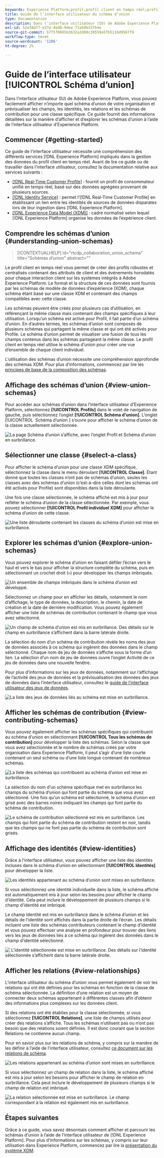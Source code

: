 ```yaml
---
keywords: Experience Platform;profil;profil client en temps réel;profil unifié;Profil unifié;unifié;Profil;rtcp;activer le profil;Activer le profil;Schéma d’union;PROFIL D’UNION;profil d’union
title: Guide de l’interface utilisateur du schéma d’union
type: Documentation
description: Dans l’interface utilisateur (IU) de Adobe Experience Platform, vous pouvez facilement afficher n’importe quel schéma d’union de votre organisation et prévisualiser les champs, les identités, les relations et les schémas de contribution pour une classe spécifique. Ce guide fournit des informations détaillées sur la manière d’afficher et d’explorer les schémas d’union à l’aide de l’interface utilisateur d’Experience Platform.
exl-id: 52af0d77-e37d-4ed8-9dee-71a50b337b4e
source-git-commit: b7f5f08d5b3632a2d80c39559a5fb5116d9567f8
workflow-type: tm+mt
source-wordcount: '1206'
ht-degree: 2%

---
```


# Guide de l’interface utilisateur [!UICONTROL Schéma d’union]

Dans l’interface utilisateur (IU) de Adobe Experience Platform, vous pouvez facilement afficher n’importe quel schéma d’union de votre organisation et prévisualiser les champs, les identités, les relations et les schémas de contribution pour une classe spécifique. Ce guide fournit des informations détaillées sur la manière d’afficher et d’explorer les schémas d’union à l’aide de l’interface utilisateur d’Experience Platform.

## Commencer {#getting-started}

Ce guide de l’interface utilisateur nécessite une compréhension des différents services [!DNL Experience Platform] impliqués dans la gestion des données du profil client en temps réel. Avant de lire ce guide ou de travailler dans l’interface utilisateur, consultez la documentation relative aux services suivants :

* [[!DNL Real-Time Customer Profile]](../home.md) : fournit un profil de consommateur unifié en temps réel, basé sur des données agrégées provenant de plusieurs sources.
* [[!DNL Identity Service]](../../identity-service/home.md) : permet l’[!DNL Real-Time Customer Profile] en établissant un lien entre les identités de sources de données disparates lors de leur ingestion dans [!DNL Experience Platform].
* [[!DNL Experience Data Model (XDM)]](../../xdm/home.md) : cadre normalisé selon lequel [!DNL Experience Platform] organise les données de l’expérience client.

## Comprendre les schémas d’union {#understanding-union-schemas}

>[!CONTEXTUALHELP]
>id="rtcdp_collaboration_union_schema"
>title="Schémas d’union"
>abstract=""

<!-- The above contextual help is used in the Collaboration UI for a read more link. -->

Le profil client en temps réel vous permet de créer des profils robustes et centralisés contenant des attributs de client et des événements horodatés pour chaque interaction client sur les systèmes intégrés à Adobe Experience Platform. Le format et la structure de ces données sont fournis par les schémas de modèle de données d’expérience (XDM), chaque schéma étant basé sur une classe XDM et contenant des champs compatibles avec cette classe.

Les schémas peuvent être créés pour plusieurs cas d’utilisation, en référençant la même classe mais contenant des champs spécifiques à leur utilisation. Lorsqu’un schéma est activé pour Profil, il fait partie d’un schéma d’union. En d’autres termes, les schémas d’union sont composés de plusieurs schémas qui partagent la même classe et qui ont été activés pour Profile. Le schéma d’union permet de visualiser une fusion de tous les champs contenus dans les schémas partageant la même classe. Le profil client en temps réel utilise le schéma d’union pour créer une vue d’ensemble de chaque client individuel.

L’utilisation des schémas d’union nécessite une compréhension approfondie des schémas XDM. Pour plus d’informations, commencez par lire les [principes de base de la composition des schémas](../../xdm/schema/composition.md).

## Affichage des schémas d’union {#view-union-schemas}

Pour accéder aux schémas d’union dans l’interface utilisateur d’Experience Platform, sélectionnez **[!UICONTROL Profils]** dans le volet de navigation de gauche, puis sélectionnez l’onglet **[!UICONTROL Schéma d’union]**. L’onglet [!UICONTROL &#x200B; Schéma d’union &#x200B;] s’ouvre pour afficher le schéma d’union de la classe actuellement sélectionnée.

![La page Schéma d’union s’affiche, avec l’onglet Profil et Schéma d’union en surbrillance.](../images/union-schema/landing.png)

## Sélectionner une classe {#select-a-class}

Pour afficher le schéma d’union pour une classe XDM spécifique, sélectionnez la classe dans le menu déroulant **[!UICONTROL Classe]**. Étant donné que toutes les classes n’ont pas de schémas d’union, seules les classes avec des schémas d’union (c’est-à-dire celles dont les schémas ont été activés pour Profile) sont disponibles dans la liste déroulante.

Une fois une classe sélectionnée, le schéma affiché est mis à jour pour refléter le schéma d’union de la classe sélectionnée. Par exemple, vous pouvez sélectionner **[!UICONTROL Profil individuel XDM]** pour afficher le schéma d’union de cette classe.

![Une liste déroulante contenant les classes du schéma d’union est mise en surbrillance.](../images/union-schema/class.png)

## Explorer les schémas d’union {#explore-union-schemas}

Vous pouvez explorer le schéma d’union en faisant défiler l’écran vers le haut et vers le bas pour afficher la structure complète du schéma, puis en sélectionnant un crochet droit (`>`) pour développer les champs imbriqués.

![Un ensemble de champs imbriqués dans le schéma d’union est développé.](../images/union-schema/explore.png)

Sélectionnez un champ pour en afficher les détails, notamment le nom d’affichage, le type de données, la description, le chemin, la date de création et la date de dernière modification. Vous pouvez également afficher une liste de schémas de contribution contenant le champ que vous avez sélectionné.

![Un champ de schéma d’union est mis en surbrillance. Des détails sur le champ en surbrillance s’affichent dans la barre latérale droite.](../images/union-schema/explore-field.png)

La sélection du nom d’un schéma de contribution révèle les noms des jeux de données associés à ce schéma qui ingèrent des données dans le champ sélectionné. Chaque nom de jeu de données s’affiche sous la forme d’un lien. La sélection d’un nom de jeu de données ouvre l’onglet Activité de ce jeu de données dans une nouvelle fenêtre.

Pour plus d’informations sur les jeux de données, notamment sur l’affichage de l’activité des jeux de données et la prévisualisation des données des jeux de données dans l’interface utilisateur, consultez le [guide de l’interface utilisateur des jeux de données](../../catalog/datasets/user-guide.md).

![La liste des jeux de données liés au schéma est mise en surbrillance.](../images/union-schema/datasets.png)

## Afficher les schémas de contribution {#view-contributing-schemas}

Vous pouvez également afficher les schémas spécifiques qui contribuent au schéma d’union en sélectionnant **[!UICONTROL Tous les schémas de contribution]** pour développer la liste des schémas. Selon la classe que vous avez sélectionnée et le nombre de schémas créés par votre organisation dans Experience Platform, il peut s’agir d’une liste courte contenant un seul schéma ou d’une liste longue contenant de nombreux schémas.

![La liste des schémas qui contribuent au schéma d’union est mise en surbrillance.](../images/union-schema/contributing-schemas.png)

La sélection du nom d’un schéma spécifique met en surbrillance les champs du schéma d’union qui font partie du schéma que vous avez sélectionné. Une fois qu’un schéma est sélectionné, le schéma d’union est grisé avec des barres noires indiquant les champs qui font partie du schéma de contribution.

![Le schéma de contribution sélectionné est mis en surbrillance. Les champs qui font partie du schéma de contribution restent en noir, tandis que les champs qui ne font pas partie du schéma de contribution sont grisés.](../images/union-schema/select-schema.png)

## Affichage des identités {#view-identities}

Grâce à l’interface utilisateur, vous pouvez afficher une liste des identités incluses dans le schéma d’union en sélectionnant **[!UICONTROL Identités]** pour développer la liste.

![Les identités appartenant au schéma d’union sont mises en surbrillance.](../images/union-schema/identities.png)

Si vous sélectionnez une identité individuelle dans la liste, le schéma affiché est automatiquement mis à jour selon les besoins pour afficher le champ d’identité. Cela peut inclure le développement de plusieurs champs si le champ d’identité est imbriqué.

Le champ Identité est mis en surbrillance dans le schéma d’union et les détails de l’identité sont affichés dans la partie droite de l’écran. Les détails incluent une liste des schémas contributeurs contenant le champ d’identité et vous pouvez effectuer une analyse en profondeur pour trouver des liens vers les jeux de données liés à ce schéma qui ingèrent des données dans le champ d’identité sélectionné.

![&#x200B; L’identité sélectionnée est mise en surbrillance. Des détails sur l’identité sélectionnée s’affichent dans la barre latérale droite.](../images/union-schema/select-identity.png)

## Afficher les relations {#view-relationships}

L’interface utilisateur du schéma d’union vous permet également de voir les relations qui ont été définies pour les schémas en fonction de la classe de schéma sélectionnée. La définition d’une relation est un moyen de connecter deux schémas appartenant à différentes classes afin d’obtenir des informations plus complexes sur les données client.

Si des relations ont été établies pour la classe sélectionnée, si vous sélectionnez **[!UICONTROL Relations]**, une liste de champs utilisés pour créer des relations s’affiche. Tous les schémas n’utilisent pas ou n’ont pas besoin que des relations soient définies. Il est donc courant que la section Relations ne contienne aucun champ.

Pour en savoir plus sur les relations de schéma, y compris sur la manière de les définir à l’aide de l’interface utilisateur, consultez [ce document sur les relations de schéma](../../xdm/tutorials/relationship-ui.md).

![Les relations appartenant au schéma d’union sont mises en surbrillance.](../images/union-schema/relationships.png)

Si vous sélectionnez un champ de relation dans la liste, le schéma affiché est mis à jour selon les besoins pour afficher le champ de relation en surbrillance. Cela peut inclure le développement de plusieurs champs si le champ de relation est imbriqué.

![La relation sélectionnée est mise en surbrillance. Le champ correspondant à la relation est également mis en surbrillance.](../images/union-schema/select-relationship.png)

## Étapes suivantes

Grâce à ce guide, vous savez désormais comment afficher et parcourir les schémas d’union à l’aide de l’interface utilisateur de [!DNL Experience Platform]. Pour plus d’informations sur les schémas, y compris sur leur utilisation dans Experience Platform, commencez par lire la [présentation du système XDM](../../xdm/home.md).
